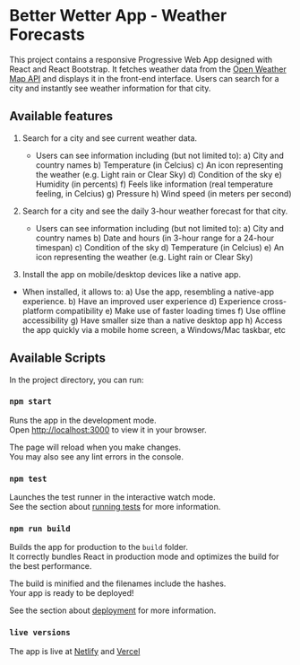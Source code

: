 # Better Wetter App - Weather Forecasts

This project contains a responsive Progressive Web App designed with React and React Bootstrap. It fetches weather data from the [Open Weather Map API](https://openweathermap.org/) and displays it in the front-end interface. Users can search for a city and instantly see weather information for that city.

## Available features

1. Search for a city and see current weather data.
    - Users can see information including (but not limited to):
   a) City and country names
   b) Temperature (in Celcius)
   c) An icon representing the weather (e.g. Light rain or Clear Sky)
   d) Condition of the sky
   e) Humidity (in percents)
   f) Feels like information (real temperature feeling, in Celcius)
   g) Pressure
   h) Wind speed (in meters per second)
   
2. Search for a city and see the daily 3-hour weather forecast for that city.
   - Users can see information including (but not limited to):
   a) City and country names
   b) Date and hours (in 3-hour range for a 24-hour timespan)
   c) Condition of the sky
   d) Temperature (in Celcius)
   e) An icon representing the weather (e.g. Light rain or Clear Sky)
3. Install the app on mobile/desktop devices like a native app.
- When installed, it allows to:
  a) Use the app, resembling a native-app experience.
  b) Have an improved user experience
d) Experience cross-platform compatibility
e) Make use of faster loading times
f) Use offline accessibility
g) Have smaller size than a native desktop app
h) Access the app quickly via a mobile home screen, a Windows/Mac taskbar, etc


## Available Scripts

In the project directory, you can run:

### `npm start`

Runs the app in the development mode.\
Open [http://localhost:3000](http://localhost:3000) to view it in your browser.

The page will reload when you make changes.\
You may also see any lint errors in the console.

### `npm test`

Launches the test runner in the interactive watch mode.\
See the section about [running tests](https://facebook.github.io/create-react-app/docs/running-tests) for more information.

### `npm run build`

Builds the app for production to the `build` folder.\
It correctly bundles React in production mode and optimizes the build for the best performance.

The build is minified and the filenames include the hashes.\
Your app is ready to be deployed!

See the section about [deployment](https://facebook.github.io/create-react-app/docs/deployment) for more information.

### `live versions`
The app is live at [Netlify](https://better-wetter.netlify.app/) and [Vercel](https://better-wetter.vercel.app/)


